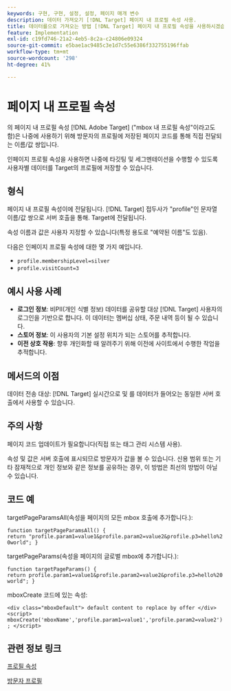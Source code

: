 ```yaml
---
keywords: 구현, 구현, 설정, 설정, 페이지 매개 변수
description: 데이터 가져오기 [!DNL Target] 페이지 내 프로필 속성 사용.
title: 데이터를으로 가져오는 방법 [!DNL Target] 페이지 내 프로필 속성을 사용하시겠습니까?
feature: Implementation
exl-id: c19fd746-21a2-4eb5-8c2a-c24806e09324
source-git-commit: e5bae1ac9485c3e1d7c55e6386f332755196ffab
workflow-type: tm+mt
source-wordcount: '298'
ht-degree: 41%

---
```


# 페이지 내 프로필 속성

의 페이지 내 프로필 속성 [!DNL Adobe Target] (&quot;mbox 내 프로필 속성&quot;이라고도 함)은 나중에 사용하기 위해 방문자의 프로필에 저장된 페이지 코드를 통해 직접 전달되는 이름/값 쌍입니다.

인페이지 프로필 속성을 사용하면 나중에 타깃팅 및 세그멘테이션을 수행할 수 있도록 사용자별 데이터를 Target의 프로필에 저장할 수 있습니다.

## 형식

페이지 내 프로필 속성이에 전달됩니다. [!DNL Target] 접두사가 &quot;profile&quot;인 문자열 이름/값 쌍으로 서버 호출을 통해. Target에 전달됩니다.

속성 이름과 값은 사용자 지정할 수 있습니다(특정 용도로 &quot;예약된 이름&quot;도 있음).

다음은 인페이지 프로필 속성에 대한 몇 가지 예입니다.

* `profile.membershipLevel=silver`
* `profile.visitCount=3`

## 예시 사용 사례

* **로그인 정보**: 비PII(개인 식별 정보) 데이터를 공유할 대상 [!DNL Target] 사용자의 로그인을 기반으로 합니다. 이 데이터는 멤버십 상태, 주문 내역 등이 될 수 있습니다.
* **스토어 정보**: 이 사용자의 기본 설정 위치가 되는 스토어를 추적합니다.
* **이전 상호 작용**: 향후 개인화할 때 알려주기 위해 이전에 사이트에서 수행한 작업을 추적합니다.

## 메서드의 이점

데이터 전송 대상: [!DNL Target] 실시간으로 및 를 데이터가 들어오는 동일한 서버 호출에서 사용할 수 있습니다.

## 주의 사항

페이지 코드 업데이트가 필요합니다(직접 또는 태그 관리 시스템 사용).

속성 및 값은 서버 호출에 표시되므로 방문자가 값을 볼 수 있습니다. 신용 범위 또는 기타 잠재적으로 개인 정보와 같은 정보를 공유하는 경우, 이 방법은 최선의 방법이 아닐 수 있습니다.

## 코드 예

targetPageParamsAll(속성을 페이지의 모든 mbox 호출에 추가합니다.):

`function targetPageParamsAll() { return "profile.param1=value1&profile.param2=value2&profile.p3=hello%20world"; }`

targetPageParams(속성을 페이지의 글로벌 mbox에 추가합니다.):

`function targetPageParams() { return profile.param1=value1&profile.param2=value2&profile.p3=hello%20world"; }`

mboxCreate 코드에 있는 속성:

`<div class="mboxDefault"> default content to replace by offer </div> <script> mboxCreate('mboxName','profile.param1=value1','profile.param2=value2'); </script>`

## 관련 정보 링크

[프로필 속성](https://experienceleague.adobe.com/docs/target/using/audiences/visitor-profiles/profile-parameters.html)

[방문자 프로필](https://experienceleague.adobe.com/docs/target/using/audiences/create-audiences/categories-audiences/visitor-profile.html)
